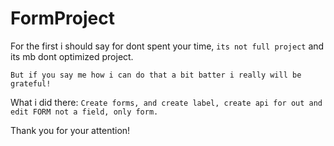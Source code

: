 # FormProject

For the first i should say for dont spent your time, `its not full project` and its mb dont optimized project.

`But if you say me how i can do that a bit batter i really will be grateful!`

What i did there: `Create forms, and create label, create api for out and edit FORM not a field, only form.`

Thank you for your attention!
